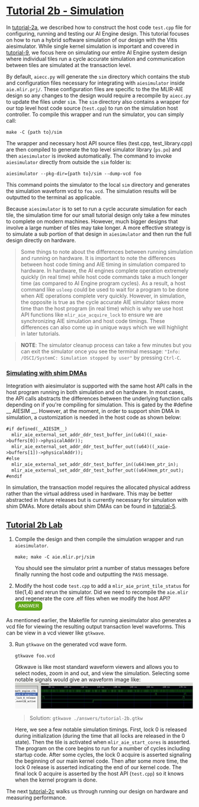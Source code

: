 <!---//===- README.md --------------------------*- Markdown -*-===//
//
// This file is licensed under the Apache License v2.0 with LLVM Exceptions.
// See https://llvm.org/LICENSE.txt for license information.
// SPDX-License-Identifier: Apache-2.0 WITH LLVM-exception
//
// Copyright (C) 2022, Advanced Micro Devices, Inc.
// 
//===----------------------------------------------------------------------===//-->
# <ins>Tutorial 2b - Simulation</ins>

In [tutorial-2a](../tutorial-2a), we described how to construct the host code `test.cpp` file for configuring, running and testing our AI Engine design. This tutorial focuses on how to run a hybrid software simulation of our design with the Vitis aiesimulator. While single kernel simulation is important and covered in [tutorial-9](../../tutorial-9), we focus here on simulating our entire AI Engine system design where individual tiles run a cycle accurate simulation and communication between tiles are simulated at the transaction level. 

By default, `aiecc.py` will generate the `sim` directory which contains the stub and configuration files necessary for integrating with `aiesimulator` inside `aie.mlir.prj/`. These configuration files are specific to the the MLIR-AIE design so any changes to the design would require a recompile by `aiecc.py` to update the files under `sim`. The `sim` directory also contains a wrapper for our top level host code source (`test.cpp`) to run on the simulation host controller. To compile this wrapper and run the simulator, you can simply call:
```
make -C {path to}/sim
```
The wrapper and necessary host API source files (test.cpp, test_library.cpp) are then compiled to generate the top level simulator library (`ps.po`) and then `aiesimulator` is invoked automatically. The command to invoke `aiesimulator` directly from outside the `sim` folder is:
```
aiesimulator --pkg-dir={path to}/sim --dump-vcd foo
```
This command points the simulator to the local `sim` directory and generates the simulation waveform vcd to `foo.vcd`. The simulation results will be outputted to the terminal as applicable. 

Because `aiesimulator` is to set to run a cycle accurate simulation for each tile, the simulation time for our small tutorial design only take a few minutes to complete on modern machines. However, much bigger designs that involve a large number of tiles may take longer. A more effective strategy is to simulate a sub portion of that design in `aiesimulator` and then run the full design directly on hardware.

> Some things to note about the differences between running simulation and running on hardware. It is important to note the differences between host code timing and AIE timing in simulation compared to hardware. In hardware, the AI engines complete operation extremely quickly (in real time) while host code commands take a much longer time (as compared to AI Engine program cycles). As a result, a host command like `usleep` could be used to wait for a program to be done when AIE operations complete very quickly. However, in simulation, the opposite is true as the cycle accurate AIE simulator takes more time than the host program (in real time) which is why we use host API functions like `mlir_aie_acquire_lock` to ensure we are synchronizing AIE simulation and host code timings. These differences can also come up in unique ways which we will highlight in later tutorials.

> **NOTE**: The simulator cleanup process can take a few minutes but you can exit the simulator once you see the terminal message: `"Info: /OSCI/SystemC: Simulation stopped by user"` by pressing `Ctrl-C`.

### <ins>Simulating with shim DMAs</ins>
Integration with aiesimulator is supported with the same host API calls in the host program running in both simulation and on hardware. In most cases, the API calls abstracts the differences between the underlying function calls depending on if you're compiling for simulation. This is gated by the #define __ AIESIM __. However, at the moment, in order to support shim DMA in simulation, a customization is needed in the host code as shown below:
```
#if defined(__AIESIM__)
  mlir_aie_external_set_addr_ddr_test_buffer_in((u64)((_xaie->buffers[0])->physicalAddr));
  mlir_aie_external_set_addr_ddr_test_buffer_out((u64)((_xaie->buffers[1])->physicalAddr));
#else
  mlir_aie_external_set_addr_ddr_test_buffer_in((u64)mem_ptr_in);
  mlir_aie_external_set_addr_ddr_test_buffer_out((u64)mem_ptr_out);
#endif
```
In simulation, the transaction model requires the allocated physical address rather than the virtual address used in hardware. This may be better abstracted in future releases but is currently necessary for simulation with shim DMAs. More details about shim DMAs can be found in [tutorial-5](../../tutorial-5).

## <ins>Tutorial 2b Lab</ins>

1. Compile the design and then compile the simulation wrapper and run `aiesimulator`.
    ```
    make; make -C aie.mlir.prj/sim
    ```
    You should see the simulator print a number of status messages before finally running the host code and outputting the `PASS` message.

2. Modify the host code `test.cpp` to add a `mlir_aie_print_tile_status` for tile(1,4) and rerun the simulator. Did we need to recompile the `aie.mlir` and regenerate the core .elf files when we modify the host API? <img src="../../images/answer1.jpg" title="No. We just need to cross-compile the host." height=25>

As mentioned earlier, the Makefile for running aiesimulator also generates a vcd file for viewing the resulting output transaction level waveforms. This can be view in a vcd viewer like `gtkwave`. 

3. Run `gtkwave` on the generated vcd wave form. 
    ```
    gtkwave foo.vcd
    ```
    Gtkwave is like most standard waveform viewers and allows you to select nodes, zoom in and out, and view the simulation. Selecting some notable signals would give an waveform image like:
    <img src="../../images/wave0.jpg" width="1000">
    > Solution: `gtkwave ./answers/tutorial-2b.gtkw`

    Here, we see a few notable simulation timings. First, lock 0 is released during initialization (during the time that all locks are released in the 0 state). Then the tile is activated when `mlir_aie_start_cores` is asserted. The program on the core begins to run for a number of cycles including startup code. After some cycles, the lock 0 acquire is asserted signaling the beginning of our main kernel code. Then after some more time, the lock 0 release is asserted indicating the end of our kernel code. The final lock 0 acquire is asserted by the host API (`test.cpp`) so it knows when the kernel program is done.

The next [tutorial-2c](../tutorial-2c) walks us through running our design on hardware and measuring performance.
